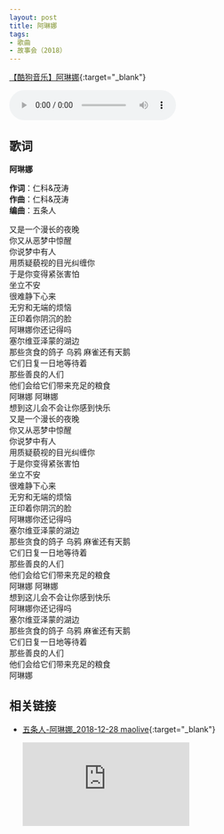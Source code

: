 ```yaml
---
layout: post
title: 阿琳娜
tags:
- 歌曲
- 故事会（2018）
---
```


[【酷狗音乐】阿琳娜](https://www.kugou.com/song/#hash=494AED14DAA59A575BD4471EDE35D69F&album_id=15435451){:target="_blank"}

<audio controls autoplay loop  src="https://onedrive.gimhoy.com/1drv/aHR0cHM6Ly8xZHJ2Lm1zL3UvcyFBbXVjeFU4NF9vc3NoRU8xSXNvUmYxTFlUNzIz.flac">
您的浏览器不支持 audio 标签。
</audio>

## 歌词

**阿琳娜**

**作词**：仁科&茂涛  
**作曲**：仁科&茂涛  
**编曲**：五条人

又是一个漫长的夜晚  
你又从恶梦中惊醒  
你说梦中有人  
用质疑藐视的目光纠缠你  
于是你变得紧张害怕  
坐立不安  
很难静下心来  
无穷和无端的烦恼  
正印着你阴沉的脸  
阿琳娜你还记得吗  
塞尔维亚泽蒙的湖边  
那些贪食的鸽子 乌鸦 麻雀还有天鹅  
它们日复一日地等待着  
那些善良的人们  
他们会给它们带来充足的粮食  
阿琳娜 阿琳娜  
想到这儿会不会让你感到快乐  
又是一个漫长的夜晚  
你又从恶梦中惊醒  
你说梦中有人  
用质疑藐视的目光纠缠你  
于是你变得紧张害怕  
坐立不安  
很难静下心来  
无穷和无端的烦恼  
正印着你阴沉的脸  
阿琳娜你还记得吗  
塞尔维亚泽蒙的湖边  
那些贪食的鸽子 乌鸦 麻雀还有天鹅  
它们日复一日地等待着  
那些善良的人们  
他们会给它们带来充足的粮食  
阿琳娜 阿琳娜  
想到这儿会不会让你感到快乐  
阿琳娜你还记得吗  
塞尔维亚泽蒙的湖边  
那些贪食的鸽子 乌鸦 麻雀还有天鹅  
它们日复一日地等待着  
那些善良的人们  
他们会给它们带来充足的粮食  
阿琳娜

## 相关链接

- [五条人-阿琳娜_2018-12-28 maolive](https://www.bilibili.com/video/BV1gt411B7w3?from=search&seid=13884573252606029984){:target="_blank"}

  <div class="iframe-container"><iframe class="responsive-iframe" src='http://player.bilibili.com/player.html?aid=39602564&cid=69566123&page=1&high_quality=1' frameborder="no" allowfullscreen="true"></iframe></div>